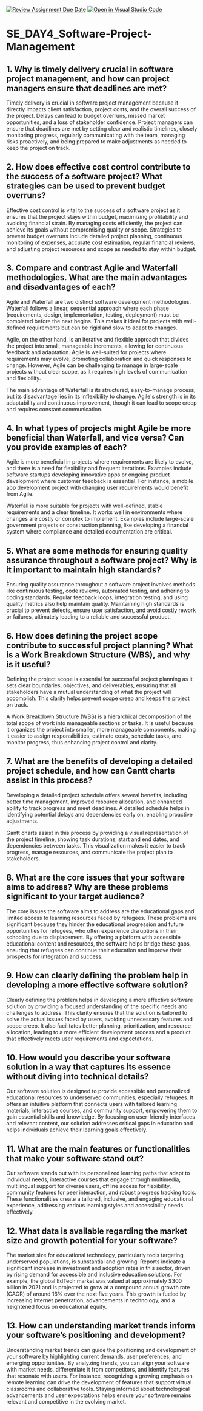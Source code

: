 [![Review Assignment Due Date](https://classroom.github.com/assets/deadline-readme-button-22041afd0340ce965d47ae6ef1cefeee28c7c493a6346c4f15d667ab976d596c.svg)](https://classroom.github.com/a/9pw6JKcu)
[![Open in Visual Studio Code](https://classroom.github.com/assets/open-in-vscode-2e0aaae1b6195c2367325f4f02e2d04e9abb55f0b24a779b69b11b9e10269abc.svg)](https://classroom.github.com/online_ide?assignment_repo_id=15677444&assignment_repo_type=AssignmentRepo)
# SE_DAY4_Software-Project-Management
## 1. Why is timely delivery crucial in software project management, and how can project managers ensure that deadlines are met?
Timely delivery is crucial in software project management because it directly impacts client satisfaction, project costs, and the overall success of the project. Delays can lead to budget overruns, missed market opportunities, and a loss of stakeholder confidence. Project managers can ensure that deadlines are met by setting clear and realistic timelines, closely monitoring progress, regularly communicating with the team, managing risks proactively, and being prepared to make adjustments as needed to keep the project on track.

## 2. How does effective cost control contribute to the success of a software project? What strategies can be used to prevent budget overruns?
Effective cost control is vital to the success of a software project as it ensures that the project stays within budget, maximizing profitability and avoiding financial strain. By managing costs efficiently, the project can achieve its goals without compromising quality or scope. Strategies to prevent budget overruns include detailed project planning, continuous monitoring of expenses, accurate cost estimation, regular financial reviews, and adjusting project resources and scope as needed to stay within budget.

## 3. Compare and contrast Agile and Waterfall methodologies. What are the main advantages and disadvantages of each?
Agile and Waterfall are two distinct software development methodologies. Waterfall follows a linear, sequential approach where each phase (requirements, design, implementation, testing, deployment) must be completed before the next begins. This makes it ideal for projects with well-defined requirements but can be rigid and slow to adapt to changes.

Agile, on the other hand, is an iterative and flexible approach that divides the project into small, manageable increments, allowing for continuous feedback and adaptation. Agile is well-suited for projects where requirements may evolve, promoting collaboration and quick responses to change. However, Agile can be challenging to manage in large-scale projects without clear scope, as it requires high levels of communication and flexibility.

The main advantage of Waterfall is its structured, easy-to-manage process, but its disadvantage lies in its inflexibility to change. Agile's strength is in its adaptability and continuous improvement, though it can lead to scope creep and requires constant communication.

## 4. In what types of projects might Agile be more beneficial than Waterfall, and vice versa? Can you provide examples of each?
Agile is more beneficial in projects where requirements are likely to evolve, and there is a need for flexibility and frequent iterations. Examples include software startups developing innovative apps or ongoing product development where customer feedback is essential. For instance, a mobile app development project with changing user requirements would benefit from Agile.

Waterfall is more suitable for projects with well-defined, stable requirements and a clear timeline. It works well in environments where changes are costly or complex to implement. Examples include large-scale government projects or construction planning, like developing a financial system where compliance and detailed documentation are critical.

## 5. What are some methods for ensuring quality assurance throughout a software project? Why is it important to maintain high standards?
Ensuring quality assurance throughout a software project involves methods like continuous testing, code reviews, automated testing, and adhering to coding standards. Regular feedback loops, integration testing, and using quality metrics also help maintain quality. Maintaining high standards is crucial to prevent defects, ensure user satisfaction, and avoid costly rework or failures, ultimately leading to a reliable and successful product.

## 6. How does defining the project scope contribute to successful project planning? What is a Work Breakdown Structure (WBS), and why is it useful?
Defining the project scope is essential for successful project planning as it sets clear boundaries, objectives, and deliverables, ensuring that all stakeholders have a mutual understanding of what the project will accomplish. This clarity helps prevent scope creep and keeps the project on track.

A Work Breakdown Structure (WBS) is a hierarchical decomposition of the total scope of work into manageable sections or tasks. It is useful because it organizes the project into smaller, more manageable components, making it easier to assign responsibilities, estimate costs, schedule tasks, and monitor progress, thus enhancing project control and clarity.

## 7. What are the benefits of developing a detailed project schedule, and how can Gantt charts assist in this process?
Developing a detailed project schedule offers several benefits, including better time management, improved resource allocation, and enhanced ability to track progress and meet deadlines. A detailed schedule helps in identifying potential delays and dependencies early on, enabling proactive adjustments.

Gantt charts assist in this process by providing a visual representation of the project timeline, showing task durations, start and end dates, and dependencies between tasks. This visualization makes it easier to track progress, manage resources, and communicate the project plan to stakeholders.

## 8. What are the core issues that your software aims to address? Why are these problems significant to your target audience?
The core issues the software aims to address are the educational gaps and limited access to learning resources faced by refugees. These problems are significant because they hinder the educational progression and future opportunities for refugees, who often experience disruptions in their schooling due to displacement. By offering a platform with accessible educational content and resources, the software helps bridge these gaps, ensuring that refugees can continue their education and improve their prospects for integration and success.

## 9. How can clearly defining the problem help in developing a more effective software solution?
Clearly defining the problem helps in developing a more effective software solution by providing a focused understanding of the specific needs and challenges to address. This clarity ensures that the solution is tailored to solve the actual issues faced by users, avoiding unnecessary features and scope creep. It also facilitates better planning, prioritization, and resource allocation, leading to a more efficient development process and a product that effectively meets user requirements and expectations.

## 10. How would you describe your software solution in a way that captures its essence without diving into technical details?
Our software solution is designed to provide accessible and personalized educational resources to underserved communities, especially refugees. It offers an intuitive platform that connects users with tailored learning materials, interactive courses, and community support, empowering them to gain essential skills and knowledge. By focusing on user-friendly interfaces and relevant content, our solution addresses critical gaps in education and helps individuals achieve their learning goals effectively.

## 11. What are the main features or functionalities that make your software stand out?

Our software stands out with its personalized learning paths that adapt to individual needs, interactive courses that engage through multimedia, multilingual support for diverse users, offline access for flexibility, community features for peer interaction, and robust progress tracking tools. These functionalities create a tailored, inclusive, and engaging educational experience, addressing various learning styles and accessibility needs effectively.

## 12. What data is available regarding the market size and growth potential for your software?
The market size for educational technology, particularly tools targeting underserved populations, is substantial and growing. Reports indicate a significant increase in investment and adoption rates in this sector, driven by rising demand for accessible and inclusive education solutions. For example, the global EdTech market was valued at approximately $300 billion in 2021 and is projected to grow at a compound annual growth rate (CAGR) of around 16% over the next five years. This growth is fueled by increasing internet penetration, advancements in technology, and a heightened focus on educational equity.

## 13. How can understanding market trends inform your software’s positioning and development?
Understanding market trends can guide the positioning and development of your software by highlighting current demands, user preferences, and emerging opportunities. By analyzing trends, you can align your software with market needs, differentiate it from competitors, and identify features that resonate with users. For instance, recognizing a growing emphasis on remote learning can drive the development of features that support virtual classrooms and collaborative tools. Staying informed about technological advancements and user expectations helps ensure your software remains relevant and competitive in the evolving market.
